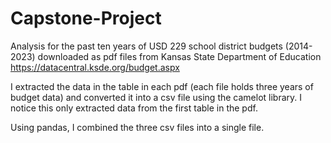 # Capstone-Project

Analysis for the past ten years of USD 229 school district budgets (2014-2023) downloaded as pdf files from Kansas State Department of Education https://datacentral.ksde.org/budget.aspx

I extracted the data in the table in each pdf (each file holds three years of budget data) and converted it into a csv file using the camelot library. I notice this only extracted data from the first table in the pdf.

Using pandas, I combined the three csv files into a single file.